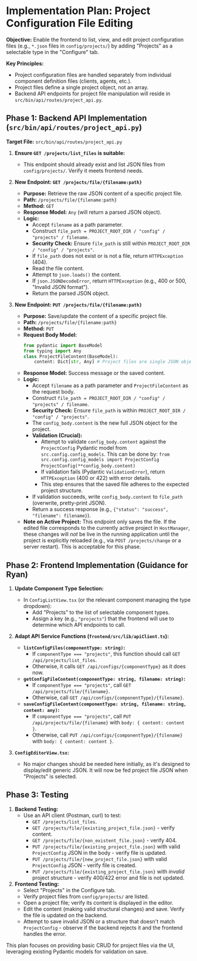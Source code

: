 # Implementation Plan: Project Configuration File Editing

**Objective:** Enable the frontend to list, view, and edit project configuration files (e.g., `*.json` files in `config/projects/`) by adding "Projects" as a selectable type in the "Configure" tab.

**Key Principles:**
*   Project configuration files are handled separately from individual component definition files (clients, agents, etc.).
*   Project files define a single project object, not an array.
*   Backend API endpoints for project file manipulation will reside in `src/bin/api/routes/project_api.py`.

## Phase 1: Backend API Implementation (`src/bin/api/routes/project_api.py`)

**Target File:** `src/bin/api/routes/project_api.py`

1.  **Ensure `GET /projects/list_files` is suitable:**
    *   This endpoint should already exist and list JSON files from `config/projects/`. Verify it meets frontend needs.

2.  **New Endpoint: `GET /projects/file/{filename:path}`**
    *   **Purpose:** Retrieve the raw JSON content of a specific project file.
    *   **Path:** `/projects/file/{filename:path}`
    *   **Method:** `GET`
    *   **Response Model:** `Any` (will return a parsed JSON object).
    *   **Logic:**
        *   Accept `filename` as a path parameter.
        *   Construct `file_path = PROJECT_ROOT_DIR / "config" / "projects" / filename`.
        *   **Security Check:** Ensure `file_path` is still within `PROJECT_ROOT_DIR / "config" / "projects"`.
        *   If `file_path` does not exist or is not a file, return `HTTPException` (404).
        *   Read the file content.
        *   Attempt to `json.loads()` the content.
        *   If `json.JSONDecodeError`, return `HTTPException` (e.g., 400 or 500, "Invalid JSON format").
        *   Return the parsed JSON object.

3.  **New Endpoint: `PUT /projects/file/{filename:path}`**
    *   **Purpose:** Save/update the content of a specific project file.
    *   **Path:** `/projects/file/{filename:path}`
    *   **Method:** `PUT`
    *   **Request Body Model:**
        ```python
        from pydantic import BaseModel
        from typing import Any
        class ProjectFileContent(BaseModel):
            content: Dict[str, Any] # Project files are single JSON objects
        ```
    *   **Response Model:** Success message or the saved content.
    *   **Logic:**
        *   Accept `filename` as a path parameter and `ProjectFileContent` as the request body.
        *   Construct `file_path = PROJECT_ROOT_DIR / "config" / "projects" / filename`.
        *   **Security Check:** Ensure `file_path` is within `PROJECT_ROOT_DIR / "config" / "projects"`.
        *   The `config_body.content` is the new full JSON object for the project.
        *   **Validation (Crucial):**
            *   Attempt to validate `config_body.content` against the `ProjectConfig` Pydantic model from `src.config.config_models`. This can be done by:
                `from src.config.config_models import ProjectConfig`
                `ProjectConfig(**config_body.content)`
            *   If validation fails (Pydantic `ValidationError`), return `HTTPException` (400 or 422) with error details.
            *   This step ensures that the saved file adheres to the expected project structure.
        *   If validation succeeds, write `config_body.content` to `file_path` (overwrite, pretty-print JSON).
        *   Return a success response (e.g., `{"status": "success", "filename": filename}`).
    *   **Note on Active Project:** This endpoint only saves the file. If the edited file corresponds to the currently active project in `HostManager`, these changes will *not* be live in the running application until the project is explicitly reloaded (e.g., via `POST /projects/change` or a server restart). This is acceptable for this phase.

## Phase 2: Frontend Implementation (Guidance for Ryan)

1.  **Update Component Type Selection:**
    *   In `ConfigListView.tsx` (or the relevant component managing the type dropdown):
        *   Add "Projects" to the list of selectable component types.
        *   Assign a key (e.g., `"projects"`) that the frontend will use to determine which API endpoints to call.

2.  **Adapt API Service Functions (`frontend/src/lib/apiClient.ts`):**
    *   **`listConfigFiles(componentType: string)`:**
        *   If `componentType === "projects"`, this function should call `GET /api/projects/list_files`.
        *   Otherwise, it calls `GET /api/configs/{componentType}` as it does now.
    *   **`getConfigFileContent(componentType: string, filename: string)`:**
        *   If `componentType === "projects"`, call `GET /api/projects/file/{filename}`.
        *   Otherwise, call `GET /api/configs/{componentType}/{filename}`.
    *   **`saveConfigFileContent(componentType: string, filename: string, content: any)`:**
        *   If `componentType === "projects"`, call `PUT /api/projects/file/{filename}` with `body: { content: content }`.
        *   Otherwise, call `PUT /api/configs/{componentType}/{filename}` with `body: { content: content }`.

3.  **`ConfigEditorView.tsx`:**
    *   No major changes should be needed here initially, as it's designed to display/edit generic JSON. It will now be fed project file JSON when "Projects" is selected.

## Phase 3: Testing

1.  **Backend Testing:**
    *   Use an API client (Postman, curl) to test:
        *   `GET /projects/list_files`.
        *   `GET /projects/file/{existing_project_file.json}` - verify content.
        *   `GET /projects/file/{non_existent_file.json}` - verify 404.
        *   `PUT /projects/file/{existing_project_file.json}` with valid `ProjectConfig` JSON in the body - verify file is updated.
        *   `PUT /projects/file/{new_project_file.json}` with valid `ProjectConfig` JSON - verify file is created.
        *   `PUT /projects/file/{existing_project_file.json}` with *invalid* project structure - verify 400/422 error and file is not updated.
2.  **Frontend Testing:**
    *   Select "Projects" in the Configure tab.
    *   Verify project files from `config/projects/` are listed.
    *   Open a project file; verify its content is displayed in the editor.
    *   Edit the content (making valid structural changes) and save. Verify the file is updated on the backend.
    *   Attempt to save invalid JSON or a structure that doesn't match `ProjectConfig` - observe if the backend rejects it and the frontend handles the error.

This plan focuses on providing basic CRUD for project files via the UI, leveraging existing Pydantic models for validation on save.
